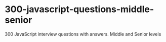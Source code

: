 # 300-javascript-questions-middle-senior
300 JavaScript interview questions with answers. Middle and Senior levels
